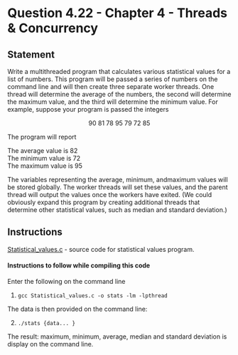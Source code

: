 # Question 4.22 - Chapter 4 - Threads & Concurrency

## Statement
<p>Write a multithreaded program that calculates various statistical values
for a list of numbers. This program will be passed a series of numbers
on the command line and will then create three separate worker threads.
One thread will determine the average of the numbers, the second will
determine the maximum value, and the third will determine the minimum
value. For example, suppose your program is passed the integers<p>
<p align = "center">90 81 78 95 79 72 85<p>
The program will report<br>
<p>The average value is 82<br>
The minimum value is 72<br>
The maximum value is 95<br><p>
The variables representing the average, minimum, andmaximum values
will be stored globally. The worker threads will set these values, and
the parent thread will output the values once the workers have exited.
(We could obviously expand this program by creating additional threads
that determine other statistical values, such as median and standard
deviation.)
  
## Instructions
[Statistical_values.c](https://github.com/RoystonDsouza42/CS252/blob/main/Question%204.22/Statistical_values.c) - source code for statistical values program.
  
#### Instructions to follow while compiling this code
Enter the following on the command line<br>
1. ``` gcc Statistical_values.c -o stats -lm -lpthread ```
  
The data is then provided on the command line:<br> 
  
2. ``` ./stats {data... } ```

The result: maximum, minimum, average, median and standard deviation is display on the command line.
